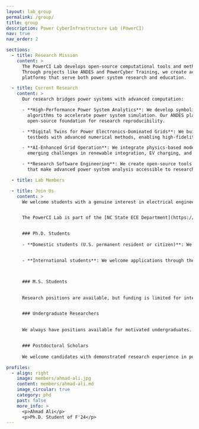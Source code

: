 ```yaml
---
layout: lab_group
permalink: /group/
title: group
description: Power CyberInfrastructure Lab (PowerCI)
nav: true
nav_order: 2

sections:
  - title: Research Mission
    content: >
      The PowerCI Lab develops open-source computational tools and methods for next-generation power systems. 
      Through projects like ANDES and PowerCyber Training, we create accessible, reproducible, and efficient 
      platforms that serve both power system research and education.

  - title: Current Research
    content: >
      Our research bridges power systems with advanced computation:

      - **High-Performance Power System Analytics**: We develop symbolic-numeric methods and parallel computing 
        algorithms to accelerate power system simulation. Our ANDES platform (4000+ commits) provides an 
        open-source foundation for research reproducibility.

      - **Digital Twins for Power Electronics-Dominated Grids**: We build real-time simulation models combining 
        testbeds with advanced numerical methods, enabling high-fidelity studies of converter-grid interactions.

      - **AI-Enhanced Grid Operation**: We integrate physics-based modeling with machine learning to address 
        emerging challenges in renewable integration, EV charging, and data center power management.

      - **Research Software Engineering**: We create open-source tools and educational platforms (PowerCyber) 
        that make advanced power system analysis accessible to researchers and students.

  - title: Lab Members

  - title: Join Us
    content: >
      We welcome students with a genuine interest in electrical engineering and computer software who are self-motivated. Successful candidates typically have backgrounds in power systems, power electronics, control, and automation, along with a solid math foundation and demonstrable programming skills. Knowledge of machine learning is a plus. Contact Dr. Cui with your CV and research interests, highlighting relevant experience.


      The PowerCI Lab is part of the [NC State ECE Department](https://www.ece.ncsu.edu/). Prospective students should apply through the department's graduate admissions process.


      ### Ph.D. Students
      
      - **Domestic students (U.S. permanent resident or citizen)**: We encourage you to reach out to Dr. Cui to discuss your research interests and background before applying. This helps ensure alignment with our lab's focus areas.


      - **International students**: We welcome applications through the [NC State ECE graduate program](https://www.ece.ncsu.edu/grad/). While we receive many inquiries and may not respond to all emails, we carefully review all complete applications. Candidates with M.S. degrees are preferred, though exceptional students with bachelor's degrees are also considered.



      ### M.S. Students

      
      Research positions are available, but funding is limited for international students. For domestic NC State MS-EPSE students interested in research, there may be potential for funding. Please reach out to discuss opportunities.


      ### Undergraduate Researchers

      
      We always have positions available for motivated undergraduates. Please email Dr. Cui to schedule a meeting and discuss potential projects.


      ### Postdoctoral Scholars
      
      We welcome candidates with demonstrated research experience in power system stability, dynamics, simulation, and related fields. Our lab values rigorous, innovative work that advances the field and creates lasting impact. If you are passionate about developing next-generation power system solutions and share our commitment to excellence, please contact Dr. Cui with your CV and research statement.

profiles:
  - align: right
    image: members/ahmad-ali.jpg
    content: members/ahmad-ali.md
    image_circular: true
    category: phd
    past: false
    more_info: >
      <p>Ahmad Ali</p>
      <p>Ph.D. Student of F'24</p>
---
```

